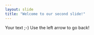 ```yaml
---
layout: slide
title: "Welcome to our second slide!"
---
```

Your text ;-)
Use the left arrow to go back!

